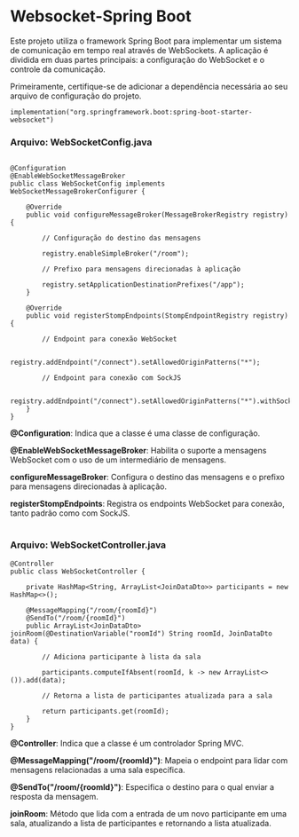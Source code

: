 # Websocket-Spring Boot

Este projeto utiliza o framework Spring Boot para implementar um sistema de comunicação em tempo real através de WebSockets. A aplicação é dividida em duas partes principais: a configuração do WebSocket e o controle da comunicação.

Primeiramente, certifique-se de adicionar a dependência necessária ao seu arquivo de configuração do projeto.

```
implementation("org.springframework.boot:spring-boot-starter-websocket")

```

### Arquivo: WebSocketConfig.java

```

@Configuration
@EnableWebSocketMessageBroker
public class WebSocketConfig implements WebSocketMessageBrokerConfigurer {

    @Override
    public void configureMessageBroker(MessageBrokerRegistry registry) {

        // Configuração do destino das mensagens

        registry.enableSimpleBroker("/room");
        
        // Prefixo para mensagens direcionadas à aplicação

        registry.setApplicationDestinationPrefixes("/app");
    }

    @Override
    public void registerStompEndpoints(StompEndpointRegistry registry) {

        // Endpoint para conexão WebSocket

        registry.addEndpoint("/connect").setAllowedOriginPatterns("*");
        
        // Endpoint para conexão com SockJS

        registry.addEndpoint("/connect").setAllowedOriginPatterns("*").withSockJS();
    }
}
```

**@Configuration**: Indica que a classe é uma classe de configuração.

**@EnableWebSocketMessageBroker**: Habilita o suporte a mensagens WebSocket com o uso de um intermediário de mensagens.

**configureMessageBroker**: Configura o destino das mensagens e o prefixo para mensagens direcionadas à aplicação.

**registerStompEndpoints**: Registra os endpoints WebSocket para conexão, tanto padrão como com SockJS.

#

### Arquivo: WebSocketController.java

```
@Controller
public class WebSocketController {

    private HashMap<String, ArrayList<JoinDataDto>> participants = new HashMap<>();

    @MessageMapping("/room/{roomId}")
    @SendTo("/room/{roomId}")
    public ArrayList<JoinDataDto> joinRoom(@DestinationVariable("roomId") String roomId, JoinDataDto data) {
    
        // Adiciona participante à lista da sala
        
        participants.computeIfAbsent(roomId, k -> new ArrayList<>()).add(data);
        
        // Retorna a lista de participantes atualizada para a sala
        
        return participants.get(roomId);
    }
}
```

**@Controller**: Indica que a classe é um controlador Spring MVC.

**@MessageMapping("/room/{roomId}")**: Mapeia o endpoint para lidar com mensagens relacionadas a uma sala específica.

**@SendTo("/room/{roomId}")**: Especifica o destino para o qual enviar a resposta da mensagem.

**joinRoom**: Método que lida com a entrada de um novo participante em uma sala, atualizando a lista de participantes e retornando a lista atualizada.

#
